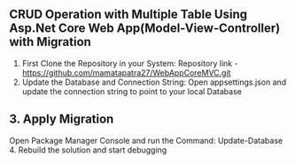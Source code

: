 ## CRUD Operation with Multiple Table Using Asp.Net Core Web App(Model-View-Controller) with Migration

1. First Clone the Repository in your System: 
      Repository link - https://github.com/mamatapatra27/WebAppCoreMVC.git
2. Update the Database and Connection String: 
      Open appsettings.json and update the connection string to point to your local Database
##  3. Apply Migration
   Open Package Manager Console and run the Command: 
   Update-Database
4. Rebuild the solution and start debugging
